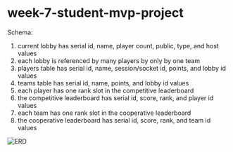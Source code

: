 # week-7-student-mvp-project


Schema:
1. current lobby has serial id, name, player count, public, type, and host values
2. each lobby is referenced by many players by only by one team
3. players table has serial id, name, session/socket id, points, and lobby id values
4. teams table has serial id, name, points, and lobby id values
5. each player has one rank slot in the competitive leaderboard
6. the competitive leaderboard has serial id, score, rank, and player id values
7. each team has one rank slot in the cooperative leaderboard
8. the cooperative leaderboard has serial id, score, rank, and team id values


![ERD](https://github.com/lukep258/week-7-student-mvp-project/assets/143543147/0c822c1c-5ded-4644-9203-7a5b10167676)
